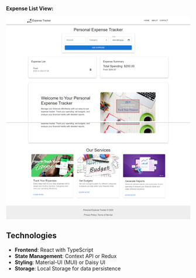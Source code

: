 **Expense List View:**

![Main View](./src/Assets/Screenshot%202024-07-26%20113317.png)
![Main View](./src/Assets//Screenshot%202024-07-26%20113332.png)

## Technologies

- **Frontend**: React with TypeScript
- **State Management**: Context API or Redux
- **Styling**: Material-UI (MUI) or Daisy UI
- **Storage**: Local Storage for data persistence
